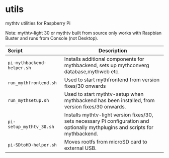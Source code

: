 # utils
mythtv utilities for Raspberry Pi

Note: mythtv-light 30 or mythtv built from source only works with Raspbian Buster and runs from Console (not Desktop).

| Script | Description |
| :--- | --- |
| `pi-mythbackend-helper.sh` | Installs additional components for mythbackend, sets up mythconverg database,mythweb etc. |
| `run_mythfrontend.sh` | Used to start mythfrontend from version fixes/30 onwards |
| `run_mythsetup.sh` | Used to start mythtv-setup when mythbackend has been installed, from version fixes/30 onwards. |
| `pi-setup_mythtv_30.sh` | Installs mythtv-light version fixes/30, sets necessary Pi configuration and optionally mythplugins and scripts for mythbackend. |
| `pi-SDtoHD-helper.sh` | Moves rootfs from microSD card to external USB. |

